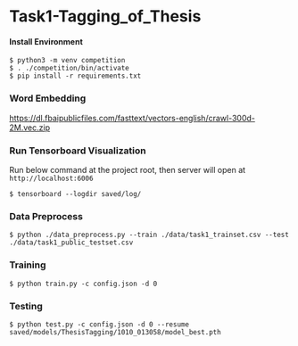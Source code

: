 # Task1-Tagging_of_Thesis

#### Install Environment

```
$ python3 -m venv competition
$ . ./competition/bin/activate
$ pip install -r requirements.txt
```
### Word Embedding

https://dl.fbaipublicfiles.com/fasttext/vectors-english/crawl-300d-2M.vec.zip

### Run Tensorboard Visualization
Run below command at the project root, then server will open at `http://localhost:6006`
```
$ tensorboard --logdir saved/log/
```

### Data Preprocess

```
$ python ./data_preprocess.py --train ./data/task1_trainset.csv --test ./data/task1_public_testset.csv
```

### Training

```
$ python train.py -c config.json -d 0
```

### Testing

```
$ python test.py -c config.json -d 0 --resume saved/models/ThesisTagging/1010_013058/model_best.pth
```

